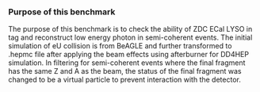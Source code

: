 ### Purpose of this benchmark
The purpose of this benchmark is to check the ability of ZDC ECal LYSO in tag and reconstruct low energy photon in semi-coherent events. The initial simulation of eU collision is from BeAGLE and further transformed to .hepmc file after applying the beam effects using afterburner for DD4HEP simulation. In filtering for semi-coherent events where the final fragment has the same Z and A as the beam, the status of the final fragment was changed to be a virtual particle to prevent interaction with the detector. 
